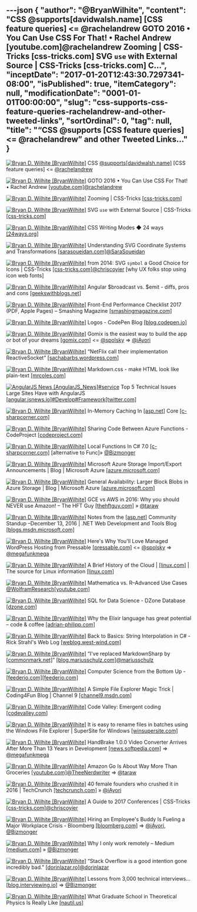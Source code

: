 ---json
{
  "author": "@BryanWilhite",
  "content": "CSS @supports[davidwalsh.name] [CSS feature queries] &lt;= @rachelandrew GOTO 2016 • You Can Use CSS For That! • Rachel Andrew [youtube.com]@rachelandrew Zooming | CSS-Tricks [css-tricks.com] SVG `use` with External Source | CSS-Tricks [css-tricks.com] C...",
  "inceptDate": "2017-01-20T12:43:30.7297341-08:00",
  "isPublished": true,
  "itemCategory": null,
  "modificationDate": "0001-01-01T00:00:00",
  "slug": "css-supports-css-feature-queries-rachelandrew-and-other-tweeted-links",
  "sortOrdinal": 0,
  "tag": null,
  "title": "“CSS @supports [CSS feature queries] &lt;= @rachelandrew” and other Tweeted Links…"
}
---

[<img alt="Bryan D. Wilhite [BryanWilhite]" src="https://songhay.blob.core.windows.net/shared-social-twitter/BryanWilhite.jpeg">](http://t.co/UNdqV0Z1zz "Bryan D. Wilhite [BryanWilhite]") CSS [@supports](http://twitter.com/supports)[[davidwalsh.name]](https://davidwalsh.name/css-supports) [CSS feature queries] &lt;= [@rachelandrew](http://twitter.com/rachelandrew)

[<img alt="Bryan D. Wilhite [BryanWilhite]" src="https://songhay.blob.core.windows.net/shared-social-twitter/BryanWilhite.jpeg">](http://t.co/UNdqV0Z1zz "Bryan D. Wilhite [BryanWilhite]") GOTO 2016 • You Can Use CSS For That! • Rachel Andrew [[youtube.com]](https://www.youtube.com/watch?v=TNhR6ol9mBc)[@rachelandrew](http://twitter.com/rachelandrew)

[<img alt="Bryan D. Wilhite [BryanWilhite]" src="https://songhay.blob.core.windows.net/shared-social-twitter/BryanWilhite.jpeg">](http://t.co/UNdqV0Z1zz "Bryan D. Wilhite [BryanWilhite]") Zooming | CSS-Tricks [[css-tricks.com]](https://css-tricks.com/zooming/)

[<img alt="Bryan D. Wilhite [BryanWilhite]" src="https://songhay.blob.core.windows.net/shared-social-twitter/BryanWilhite.jpeg">](http://t.co/UNdqV0Z1zz "Bryan D. Wilhite [BryanWilhite]") SVG `use` with External Source | CSS-Tricks [[css-tricks.com]](https://css-tricks.com/svg-use-external-source/)

[<img alt="Bryan D. Wilhite [BryanWilhite]" src="https://songhay.blob.core.windows.net/shared-social-twitter/BryanWilhite.jpeg">](http://t.co/UNdqV0Z1zz "Bryan D. Wilhite [BryanWilhite]") CSS Writing Modes ◆ 24 ways [[24ways.org]](https://24ways.org/2016/css-writing-modes/)

[<img alt="Bryan D. Wilhite [BryanWilhite]" src="https://songhay.blob.core.windows.net/shared-social-twitter/BryanWilhite.jpeg">](http://t.co/UNdqV0Z1zz "Bryan D. Wilhite [BryanWilhite]") Understanding SVG Coordinate Systems and Transformations [[sarasoueidan.com]](https://sarasoueidan.com/blog/svg-coordinate-systems/)[@SaraSoueidan](http://twitter.com/SaraSoueidan)

[<img alt="Bryan D. Wilhite [BryanWilhite]" src="https://songhay.blob.core.windows.net/shared-social-twitter/BryanWilhite.jpeg">](http://t.co/UNdqV0Z1zz "Bryan D. Wilhite [BryanWilhite]") from 2014: SVG `symbol` a Good Choice for Icons | CSS-Tricks [[css-tricks.com]](https://css-tricks.com/svg-symbol-good-choice-icons/)[@chriscoyier](http://twitter.com/chriscoyier) [why UX folks stop using icon web fonts] 

[<img alt="Bryan D. Wilhite [BryanWilhite]" src="https://songhay.blob.core.windows.net/shared-social-twitter/BryanWilhite.jpeg">](http://t.co/UNdqV0Z1zz "Bryan D. Wilhite [BryanWilhite]") Angular $broadcast vs. $emit - diffs, pros and cons [[geekswithblogs.net]](http://geekswithblogs.net/renso/archive/2016/12/20/angular-broadcast-vs.-emit---diffs-pros-and-cons.aspx)

[<img alt="Bryan D. Wilhite [BryanWilhite]" src="https://songhay.blob.core.windows.net/shared-social-twitter/BryanWilhite.jpeg">](http://t.co/UNdqV0Z1zz "Bryan D. Wilhite [BryanWilhite]") Front-End Performance Checklist 2017 (PDF, Apple Pages) – Smashing Magazine [[smashingmagazine.com]](https://www.smashingmagazine.com/2016/12/front-end-performance-checklist-2017-pdf-pages/)

[<img alt="Bryan D. Wilhite [BryanWilhite]" src="https://songhay.blob.core.windows.net/shared-social-twitter/BryanWilhite.jpeg">](http://t.co/UNdqV0Z1zz "Bryan D. Wilhite [BryanWilhite]") Logos - CodePen Blog [[blog.codepen.io]](https://blog.codepen.io/documentation/brand-assets/logos/)

[<img alt="Bryan D. Wilhite [BryanWilhite]" src="https://songhay.blob.core.windows.net/shared-social-twitter/BryanWilhite.jpeg">](http://t.co/UNdqV0Z1zz "Bryan D. Wilhite [BryanWilhite]") Gomix is the easiest way to build the app or bot of your dreams [[gomix.com]](https://gomix.com/community/) &lt;= [@spolsky](http://twitter.com/spolsky) =&gt; [@iAyori](http://twitter.com/iAyori)

[<img alt="Bryan D. Wilhite [BryanWilhite]" src="https://songhay.blob.core.windows.net/shared-social-twitter/BryanWilhite.jpeg">](http://t.co/UNdqV0Z1zz "Bryan D. Wilhite [BryanWilhite]") “NetFlix call their implementation ReactiveSocket” [[sachabarbs.wordpress.com]](https://sachabarbs.wordpress.com/2016/12/23/rx-over-the-wire/)

[<img alt="Bryan D. Wilhite [BryanWilhite]" src="https://songhay.blob.core.windows.net/shared-social-twitter/BryanWilhite.jpeg">](http://t.co/UNdqV0Z1zz "Bryan D. Wilhite [BryanWilhite]") Markdown.css - make HTML look like plain-text [[mrcoles.com]](http://mrcoles.com/demo/markdown-css/)

[<img alt="AngularJS News [AngularJS_News]" src="https://songhay.blob.core.windows.net/shared-social-twitter/AngularJS_News.jpg">](https://t.co/4xGlaDM0wo "AngularJS News [AngularJS_News]")[#service](http://twitter.com/search?q=%23service) Top 5 Technical Issues Large Sites Have with AngularJS [[angular.jsnews.io]](https://angular.jsnews.io/top-5-technical-issues-large-sites-have-with-angularjs-2/)[#Develop](http://twitter.com/search?q=%23Develop)[#Framework](http://twitter.com/search?q=%23Framework)[[twitter.com]](https://twitter.com/AngularJS_News/status/820323942275710977/photo/1)

[<img alt="Bryan D. Wilhite [BryanWilhite]" src="https://songhay.blob.core.windows.net/shared-social-twitter/BryanWilhite.jpeg">](http://t.co/UNdqV0Z1zz "Bryan D. Wilhite [BryanWilhite]") In-Memory Caching In [[asp.net]](http://ASP.NET) Core [[c-sharpcorner.com]](http://www.c-sharpcorner.com/article/in-memory-caching-in-asp-net-core/)

[<img alt="Bryan D. Wilhite [BryanWilhite]" src="https://songhay.blob.core.windows.net/shared-social-twitter/BryanWilhite.jpeg">](http://t.co/UNdqV0Z1zz "Bryan D. Wilhite [BryanWilhite]") Sharing Code Between Azure Functions - CodeProject [[codeproject.com]](https://www.codeproject.com/Articles/1162887/Sharing-Code-Between-Azure-Functions)

[<img alt="Bryan D. Wilhite [BryanWilhite]" src="https://songhay.blob.core.windows.net/shared-social-twitter/BryanWilhite.jpeg">](http://t.co/UNdqV0Z1zz "Bryan D. Wilhite [BryanWilhite]") Local Functions In C# 7.0 [[c-sharpcorner.com]](http://www.c-sharpcorner.com/article/local-functions-in-c-sharp-7-0/) [alternative to Func]» [@Bizmonger](http://twitter.com/Bizmonger)

[<img alt="Bryan D. Wilhite [BryanWilhite]" src="https://songhay.blob.core.windows.net/shared-social-twitter/BryanWilhite.jpeg">](http://t.co/UNdqV0Z1zz "Bryan D. Wilhite [BryanWilhite]") Microsoft Azure Storage Import/Export Announcements | Blog | Microsoft Azure [[azure.microsoft.com]](https://azure.microsoft.com/en-us/blog/microsoft-azure-storage-import-export-announcements/)

[<img alt="Bryan D. Wilhite [BryanWilhite]" src="https://songhay.blob.core.windows.net/shared-social-twitter/BryanWilhite.jpeg">](http://t.co/UNdqV0Z1zz "Bryan D. Wilhite [BryanWilhite]") General Availability: Larger Block Blobs in Azure Storage | Blog | Microsoft Azure [[azure.microsoft.com]](https://azure.microsoft.com/en-us/blog/general-availability-larger-block-blobs-in-azure-storage/)

[<img alt="Bryan D. Wilhite [BryanWilhite]" src="https://songhay.blob.core.windows.net/shared-social-twitter/BryanWilhite.jpeg">](http://t.co/UNdqV0Z1zz "Bryan D. Wilhite [BryanWilhite]") GCE vs AWS in 2016: Why you should NEVER use Amazon! – The HFT Guy [[thehftguy.com]](https://thehftguy.com/2016/06/15/gce-vs-aws-in-2016-why-you-should-never-use-amazon/) » [@taraw](http://twitter.com/taraw)

[<img alt="Bryan D. Wilhite [BryanWilhite]" src="https://songhay.blob.core.windows.net/shared-social-twitter/BryanWilhite.jpeg">](http://t.co/UNdqV0Z1zz "Bryan D. Wilhite [BryanWilhite]") Notes from the [[asp.net]](http://ASP.NET) Community Standup –December 13, 2016 | .NET Web Development and Tools Blog [[blogs.msdn.microsoft.com]](https://blogs.msdn.microsoft.com/webdev/2016/12/28/notes-from-the-asp-net-community-standup-december-13-2016/)

[<img alt="Bryan D. Wilhite [BryanWilhite]" src="https://songhay.blob.core.windows.net/shared-social-twitter/BryanWilhite.jpeg">](http://t.co/UNdqV0Z1zz "Bryan D. Wilhite [BryanWilhite]") Here's Why You'll Love Managed WordPress Hosting from Pressable [[pressable.com]](https://pressable.com/) &lt;= [@spolsky](http://twitter.com/spolsky) =&gt; [@megafunkmega](http://twitter.com/megafunkmega)

[<img alt="Bryan D. Wilhite [BryanWilhite]" src="https://songhay.blob.core.windows.net/shared-social-twitter/BryanWilhite.jpeg">](http://t.co/UNdqV0Z1zz "Bryan D. Wilhite [BryanWilhite]") A Brief History of the Cloud | [[linux.com]](http://Linux.com) | The source for Linux information [[linux.com]](https://www.linux.com/blog/event/LinuxCon-Europe/2016/brief-history-cloud)

[<img alt="Bryan D. Wilhite [BryanWilhite]" src="https://songhay.blob.core.windows.net/shared-social-twitter/BryanWilhite.jpeg">](http://t.co/UNdqV0Z1zz "Bryan D. Wilhite [BryanWilhite]") Mathematica vs. R–Advanced Use Cases [@WolframResearch](http://twitter.com/WolframResearch)[[youtube.com]](https://www.youtube.com/watch?v=NKpeOKxCUl4)

[<img alt="Bryan D. Wilhite [BryanWilhite]" src="https://songhay.blob.core.windows.net/shared-social-twitter/BryanWilhite.jpeg">](http://t.co/UNdqV0Z1zz "Bryan D. Wilhite [BryanWilhite]") SQL for Data Science - DZone Database [[dzone.com]](https://dzone.com/articles/sql-for-data-science)

[<img alt="Bryan D. Wilhite [BryanWilhite]" src="https://songhay.blob.core.windows.net/shared-social-twitter/BryanWilhite.jpeg">](http://t.co/UNdqV0Z1zz "Bryan D. Wilhite [BryanWilhite]") Why the Elixir language has great potential – code &amp; coffee [[adrian-philipp.com]](http://adrian-philipp.com/post/why-elixir-has-great-potential)

[<img alt="Bryan D. Wilhite [BryanWilhite]" src="https://songhay.blob.core.windows.net/shared-social-twitter/BryanWilhite.jpeg">](http://t.co/UNdqV0Z1zz "Bryan D. Wilhite [BryanWilhite]") Back to Basics: String Interpolation in C# - Rick Strahl's Web Log [[weblog.west-wind.com]](https://weblog.west-wind.com/posts/2016/Dec/27/Back-to-Basics-String-Interpolation-in-C)

[<img alt="Bryan D. Wilhite [BryanWilhite]" src="https://songhay.blob.core.windows.net/shared-social-twitter/BryanWilhite.jpeg">](http://t.co/UNdqV0Z1zz "Bryan D. Wilhite [BryanWilhite]") “I've replaced MarkdownSharp by [[commonmark.net]](http://CommonMark.NET)” [[blog.mariusschulz.com]](https://blog.mariusschulz.com/2015/10/11/parsing-markdown-in-net)[@mariusschulz](http://twitter.com/mariusschulz)

[<img alt="Bryan D. Wilhite [BryanWilhite]" src="https://songhay.blob.core.windows.net/shared-social-twitter/BryanWilhite.jpeg">](http://t.co/UNdqV0Z1zz "Bryan D. Wilhite [BryanWilhite]") Computer Science from the Bottom Up - [[feederio.com]](http://Feederio.com)[[feederio.com]](http://feederio.com/book/33/computer-science-from-the-bottom-up)

[<img alt="Bryan D. Wilhite [BryanWilhite]" src="https://songhay.blob.core.windows.net/shared-social-twitter/BryanWilhite.jpeg">](http://t.co/UNdqV0Z1zz "Bryan D. Wilhite [BryanWilhite]") A Simple File Explorer Magic Trick | Coding4Fun Blog | Channel 9 [[channel9.msdn.com]](https://channel9.msdn.com/coding4fun/blog/A-Simple-File-Explorer-Magic-Trick)

[<img alt="Bryan D. Wilhite [BryanWilhite]" src="https://songhay.blob.core.windows.net/shared-social-twitter/BryanWilhite.jpeg">](http://t.co/UNdqV0Z1zz "Bryan D. Wilhite [BryanWilhite]") Code Valley: Emergent coding [[codevalley.com]](https://codevalley.com/)

[<img alt="Bryan D. Wilhite [BryanWilhite]" src="https://songhay.blob.core.windows.net/shared-social-twitter/BryanWilhite.jpeg">](http://t.co/UNdqV0Z1zz "Bryan D. Wilhite [BryanWilhite]") It is easy to rename files in batches using the Windows File Explorer | SuperSite for Windows [[winsupersite.com]](http://winsupersite.com/windows-10/quick-tip-how-rename-multiple-files-one-time-windows-10-file-explorer)

[<img alt="Bryan D. Wilhite [BryanWilhite]" src="https://songhay.blob.core.windows.net/shared-social-twitter/BryanWilhite.jpeg">](http://t.co/UNdqV0Z1zz "Bryan D. Wilhite [BryanWilhite]") HandBrake 1.0.0 Video Converter Arrives After More Than 13 Years in Development [[news.softpedia.com]](http://news.softpedia.com/news/handbrake-1-0-0-video-converter-arrives-after-more-than-13-years-of-development-511315.shtml) =&gt; [@megafunkmega](http://twitter.com/megafunkmega)

[<img alt="Bryan D. Wilhite [BryanWilhite]" src="https://songhay.blob.core.windows.net/shared-social-twitter/BryanWilhite.jpeg">](http://t.co/UNdqV0Z1zz "Bryan D. Wilhite [BryanWilhite]") Amazon Go Is About Way More Than Groceries [[youtube.com]](https://www.youtube.com/watch?v=cA2-iMz479o)[@TheeNerdwriter](http://twitter.com/TheeNerdwriter) =&gt; [@taraw](http://twitter.com/taraw)

[<img alt="Bryan D. Wilhite [BryanWilhite]" src="https://songhay.blob.core.windows.net/shared-social-twitter/BryanWilhite.jpeg">](http://t.co/UNdqV0Z1zz "Bryan D. Wilhite [BryanWilhite]") 40 female founders who crushed it in 2016 | TechCrunch [[techcrunch.com]](https://techcrunch.com/gallery/40-female-founders-who-crushed-it-in-2016/) » [@iAyori](http://twitter.com/iAyori)

[<img alt="Bryan D. Wilhite [BryanWilhite]" src="https://songhay.blob.core.windows.net/shared-social-twitter/BryanWilhite.jpeg">](http://t.co/UNdqV0Z1zz "Bryan D. Wilhite [BryanWilhite]") A Guide to 2017 Conferences | CSS-Tricks [[css-tricks.com]](https://css-tricks.com/guide-2017-conferences/)[@chriscoyier](http://twitter.com/chriscoyier)

[<img alt="Bryan D. Wilhite [BryanWilhite]" src="https://songhay.blob.core.windows.net/shared-social-twitter/BryanWilhite.jpeg">](http://t.co/UNdqV0Z1zz "Bryan D. Wilhite [BryanWilhite]") Hiring an Employee's Buddy Is Fueling a Major Workplace Crisis - Bloomberg [[bloomberg.com]](https://www.bloomberg.com/news/articles/2016-12-23/hiring-an-employee-s-buddy-is-fueling-a-major-workplace-crisis) =&gt; [@iAyori](http://twitter.com/iAyori), [@Bizmonger](http://twitter.com/Bizmonger)

[<img alt="Bryan D. Wilhite [BryanWilhite]" src="https://songhay.blob.core.windows.net/shared-social-twitter/BryanWilhite.jpeg">](http://t.co/UNdqV0Z1zz "Bryan D. Wilhite [BryanWilhite]") Why I only work remotely – Medium [[medium.com]](https://medium.com/@yanismydj/why-i-only-work-remotely-2e5eb07ae28f#.rmszuyb28) » [@Bizmonger](http://twitter.com/Bizmonger)

[<img alt="Bryan D. Wilhite [BryanWilhite]" src="https://songhay.blob.core.windows.net/shared-social-twitter/BryanWilhite.jpeg">](http://t.co/UNdqV0Z1zz "Bryan D. Wilhite [BryanWilhite]") “Stack Overflow is a good intention gone incredibly bad.” [[dorinlazar.ro]](https://dorinlazar.ro/the-sorry-state-of-the-programming-world-as-of-the-end-of-2016-ad/)[@dorinlazar](http://twitter.com/dorinlazar)

[<img alt="Bryan D. Wilhite [BryanWilhite]" src="https://songhay.blob.core.windows.net/shared-social-twitter/BryanWilhite.jpeg">](http://t.co/UNdqV0Z1zz "Bryan D. Wilhite [BryanWilhite]") Lessons from 3,000 technical interviews… [[blog.interviewing.io]](http://blog.interviewing.io/lessons-from-3000-technical-interviews/) =&gt; [@Bizmonger](http://twitter.com/Bizmonger)

[<img alt="Bryan D. Wilhite [BryanWilhite]" src="https://songhay.blob.core.windows.net/shared-social-twitter/BryanWilhite.jpeg">](http://t.co/UNdqV0Z1zz "Bryan D. Wilhite [BryanWilhite]") What Graduate School in Theoretical Physics Is Really Like [[nautil.us]](http://nautil.us/issue/43/heroes/what-does-any-of-this-have-to-do-with-physics)
